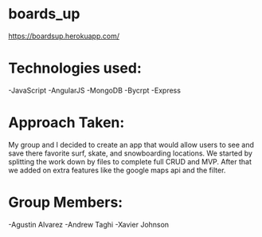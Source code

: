 # boards_up

https://boardsup.herokuapp.com/

# Technologies used:
 -JavaScript
 -AngularJS
 -MongoDB
 -Bycrpt
 -Express

 # Approach Taken:
  My group and I decided to create an app that would allow users to see and save there favorite surf, skate, and snowboarding locations. We started by splitting the work down by files to complete full CRUD and MVP. After that we added on extra features like the google maps api and the filter.

   # Group Members:
   -Agustin Alvarez
   -Andrew Taghi
   -Xavier Johnson

